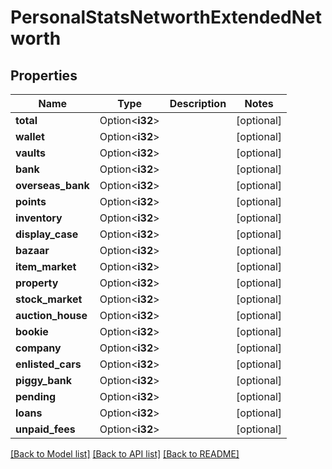 # PersonalStatsNetworthExtendedNetworth

## Properties

Name | Type | Description | Notes
------------ | ------------- | ------------- | -------------
**total** | Option<**i32**> |  | [optional]
**wallet** | Option<**i32**> |  | [optional]
**vaults** | Option<**i32**> |  | [optional]
**bank** | Option<**i32**> |  | [optional]
**overseas_bank** | Option<**i32**> |  | [optional]
**points** | Option<**i32**> |  | [optional]
**inventory** | Option<**i32**> |  | [optional]
**display_case** | Option<**i32**> |  | [optional]
**bazaar** | Option<**i32**> |  | [optional]
**item_market** | Option<**i32**> |  | [optional]
**property** | Option<**i32**> |  | [optional]
**stock_market** | Option<**i32**> |  | [optional]
**auction_house** | Option<**i32**> |  | [optional]
**bookie** | Option<**i32**> |  | [optional]
**company** | Option<**i32**> |  | [optional]
**enlisted_cars** | Option<**i32**> |  | [optional]
**piggy_bank** | Option<**i32**> |  | [optional]
**pending** | Option<**i32**> |  | [optional]
**loans** | Option<**i32**> |  | [optional]
**unpaid_fees** | Option<**i32**> |  | [optional]

[[Back to Model list]](../README.md#documentation-for-models) [[Back to API list]](../README.md#documentation-for-api-endpoints) [[Back to README]](../README.md)


